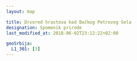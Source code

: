 ```yaml
---
layout: map

title: Drvored hrastova kod Bačkog Petrovog Sela
designation: Spomenik prirode
last_modified_at: 2018-06-02T23:12:22+02:00

geoSrbija:
  L1_301: [3]
---
```

